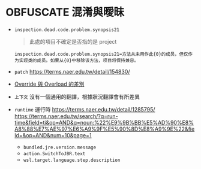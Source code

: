 # OBFUSCATE 混淆與曖昧

- `inspection.dead.code.problem.synopsis21`  
  > 此處的項目不確定是否指的是 project
  
  `inspection.dead.code.problem.synopsis21=方法从未用作此{0}的成员，但仅作为实现类的成员。如果从{0}中移除该方法，项目将保持兼容。`
- `patch`
  https://terms.naer.edu.tw/detail/154830/
- [Override 與 Overload 的差別](https://wayne265265.pixnet.net/blog/post/115533452-%E3%80%90%E6%95%99%E5%AD%B8%E3%80%91override-%E8%88%87-overload-%E7%9A%84%E5%B7%AE%E5%88%A5)
- `上下文` 沒有一個通用的翻譯，根據狀況翻譯會有所差異
- `runtime`  運行時
  https://terms.naer.edu.tw/detail/1285795/  
  https://terms.naer.edu.tw/search/?q=run-time&field=ti&op=AND&q=noun:%22%E9%9B%BB%E5%AD%90%E8%A8%88%E7%AE%97%E6%A9%9F%E5%90%8D%E8%A9%9E%22&field=&op=AND&num=10&page=1  
  - `bundled.jre.version.message`  
  - `action.SwitchToJBR.text`  
  - `wsl.target.language.step.description`  
